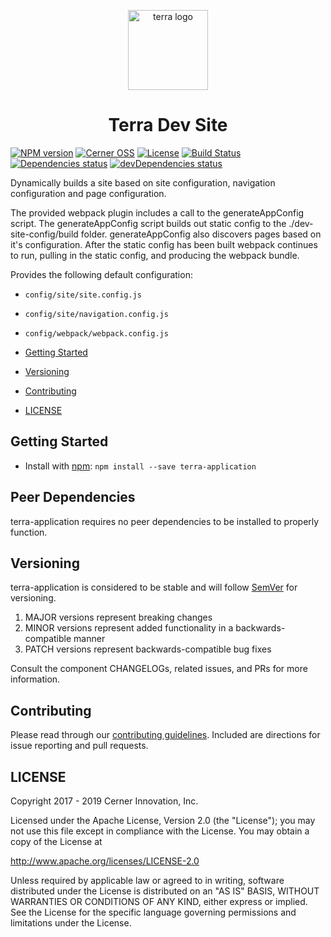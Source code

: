 <!-- Logo -->
<p align="center">
  <img height="128" width="128" src="https://github.com/cerner/terra-dev-site/raw/master/terra.png" alt="terra logo" />
</p>

<!-- Name -->
<h1 align="center">
  Terra Dev Site
</h1>

[![NPM version](https://badgen.net/npm/v/terra-dev-site)](https://www.npmjs.org/package/terra-dev-site)
[![Cerner OSS](https://badgen.net/badge/Cerner/OSS/blue)](http://engineering.cerner.com/2014/01/cerner-and-open-source/)
[![License](https://badgen.net/github/license/cerner/terra-dev-site)](https://github.com/cerner/terra-dev-site/blob/master/LICENSE)
[![Build Status](https://badgen.net/travis/cerner/terra-dev-site)](https://travis-ci.com/cerner/terra-dev-site)
[![Dependencies status](https://badgen.net/david/dep/cerner/terra-dev-site)](https://david-dm.org/cerner/terra-dev-site)
[![devDependencies status](https://badgen.net/david/dev/cerner/terra-dev-site)](https://david-dm.org/cerner/terra-dev-site?type=dev)

Dynamically builds a site based on site configuration, navigation configuration and page configuration.

The provided webpack plugin includes a call to the generateAppConfig script. The generateAppConfig script builds out static config to the ./dev-site-config/build folder. generateAppConfig also discovers pages based on it's configuration. After the static config has been built webpack continues to run, pulling in the static config, and producing the webpack bundle.

Provides the following default configuration:

* `config/site/site.config.js`
* `config/site/navigation.config.js`
* `config/webpack/webpack.config.js`

* [Getting Started](#getting-started)
* [Versioning](#versioning)
* [Contributing](#contributing)
* [LICENSE](#license)

## Getting Started

* Install with [npm](https://www.npmjs.com): `npm install --save terra-application`

## Peer Dependencies

terra-application requires no peer dependencies to be installed to properly function.

## Versioning

terra-application is considered to be stable and will follow [SemVer](https://semver.org/) for versioning.

1. MAJOR versions represent breaking changes
2. MINOR versions represent added functionality in a backwards-compatible manner
3. PATCH versions represent backwards-compatible bug fixes

Consult the component CHANGELOGs, related issues, and PRs for more information.

## Contributing

Please read through our [contributing guidelines](CONTRIBUTING.md). Included are directions for issue reporting and pull requests.

## LICENSE

Copyright 2017 - 2019 Cerner Innovation, Inc.

Licensed under the Apache License, Version 2.0 (the "License"); you may not use this file except in compliance with the License. You may obtain a copy of the License at

<http://www.apache.org/licenses/LICENSE-2.0>

Unless required by applicable law or agreed to in writing, software distributed under the License is distributed on an "AS IS" BASIS, WITHOUT WARRANTIES OR CONDITIONS OF ANY KIND, either express or implied. See the License for the specific language governing permissions and limitations under the License.
